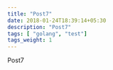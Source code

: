 ```yaml
---
title: "Post7"
date: 2018-01-24T18:39:14+05:30
description: "Post7"
tags: [ "golang", "test"]
tags_weight: 1
---
```

Post7
